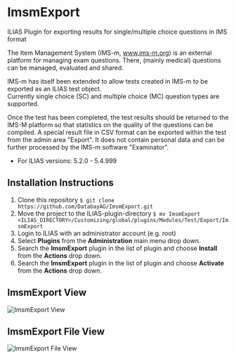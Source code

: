 # ImsmExport
ILIAS Plugin for exporting results for single/multiple choice questions in IMS format 

The Item Management System (IMS-m, www.ims-m.org) is an external platform for managing exam questions. 
There, (mainly medical) questions can be managed, evaluated and shared.
 
IMS-m has itself been extended to allow tests created in IMS-m to be exported as an ILIAS test object.  
Currently single choice (SC) and multiple choice (MC) question types are  supported.
 
Once the test has been completed, the test results should be returned to the IMS-M platform 
so that statistics on the quality of the questions can be compiled. 
A special result file in CSV format can be exported within the test from the admin area "Export". 
It  does not contain personal data and can be further processed by the IMS-m software "Examinator".

* For ILIAS versions: 5.2.0 - 5.4.999


## Installation Instructions
1. Clone this repository 
   `$ git clone https://github.com/DatabayAG/ImsmExport.git`
2. Move the project to the ILIAS-plugin-directory
   `$ mv ImsmExport <ILIAS_DIRECTORY>/Customizing/global/plugins/Modules/Test/Export/ImsmExport`
3. Login to ILIAS with an administrator account (e.g. root)
4. Select **Plugins** from the **Administration** main menu drop down.
5. Search the **ImsmExport** plugin in the list of plugin and choose **Install** from the **Actions** drop down.
6. Search the **ImsmExport** plugin in the list of plugin and choose **Activate** from the **Actions** drop down.


## ImsmExport  View
![ImsmExport View](https://github.com/DatabayAG/databayag.github.io/ImsmExport/IMSm_export.png)

## ImsmExport  File View
![ImsmExport File View](https://databayag.github.io/ImsmExport/imsm_export_file.png)

